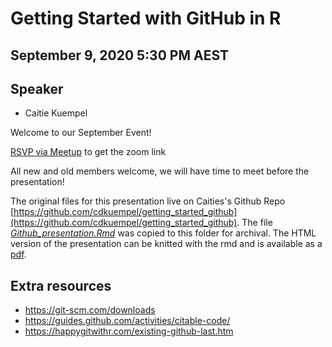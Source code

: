 # Getting Started with GitHub in R

## September 9, 2020 5:30 PM AEST 
## Speaker

- Caitie Kuempel

Welcome to our September Event!

[RSVP via Meetup](https://www.meetup.com/rladies-brisbane/events/272476318/) to get the zoom link

All new and old members welcome, we will have time to meet before the presentation!

The original files for this presentation live on Caities's Github Repo [https://github.com/cdkuempel/getting_started_github](https://github.com/cdkuempel/getting_started_github).
The file *[Github_presentation.Rmd]()* was copied to this folder for archival. The HTML version of the presentation can be knitted with the rmd and is available as a [pdf](https://github.com/rladies/meetup-presentations_brisbane/blob/master/2020/09/Github_presentation.pdf).

## Extra resources

- https://git-scm.com/downloads
- https://guides.github.com/activities/citable-code/
- https://happygitwithr.com/existing-github-last.htm


